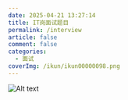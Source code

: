 ```yaml
---
date: 2025-04-21 13:27:14
title: IT岗面试题目
permalink: /interview
article: false
comment: false
categories:
  - 面试
coverImg: /ikun/ikun00000098.png
---
```


![Alt text](/picture/封面/面试.jpg)


